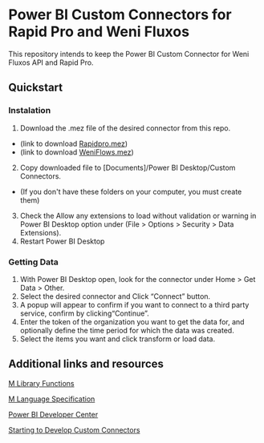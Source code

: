 # Power BI Custom Connectors for Rapid Pro and Weni Fluxos

This repository intends to keep the Power BI Custom Connector for Weni Fluxos API and Rapid Pro.

## Quickstart
### Instalation

1. Download the .mez file of the desired connector from this repo.
 - (link to download [Rapidpro.mez](https://github.com/Ilhasoft/custom-connector-powerbi/releases/download/v0.1-alpha/RapidPro.mez))
 - (link to download [WeniFlows.mez](https://github.com/Ilhasoft/custom-connector-powerbi/releases/download/v0.1-alpha/WeniFluxos.mez))
2. Copy downloaded file to [Documents]/Power BI Desktop/Custom Connectors. 
 - (If you don't have these folders on your computer, you must create them)
3. Check the Allow any extensions to load without validation or warning in Power BI Desktop option under (File > Options > Security > Data Extensions).
4. Restart Power BI Desktop

### Getting Data

1. With Power BI Desktop open, look for the connector under Home > Get Data > Other.
2. Select the desired connector and Click “Connect” button.
3. A popup will appear to confirm if you want to connect to a third party service, confirm by clicking“Continue”.
4. Enter the token of the organization you want to get the data for, and optionally define the time period for which the data was created.
5. Select the items you want and click transform or load data.

## Additional links and resources
[M Library Functions](https://docs.microsoft.com/en-us/powerquery-m/power-query-m-function-reference)

[M Language Specification](https://docs.microsoft.com/en-us/powerquery-m/power-query-m-language-specification)

[Power BI Developer Center](https://powerbi.microsoft.com/developers/)

[Starting to Develop Custom Connectors](https://docs.microsoft.com/en-us/power-query/startingtodevelopcustomconnectors)
